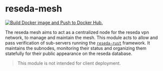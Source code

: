 # reseda-mesh
[![Build Docker image and Push to Docker Hub.](https://github.com/bennjii/reseda-mesh/actions/workflows/docker.yml/badge.svg?branch=master)](https://github.com/bennjii/reseda-mesh/actions/workflows/docker.yml)

The reseda mesh aims to act as a centralized node for the reseda vpn network, to manage and maintain the mesh. 
This module acts to allow and pass verification of sub-servers running the [`reseda-rust`](http://github.com/bennjii/reseda-rust) framework. 
It maintains the subnodes, monitoring their status and organizing them statefully for their public appearance on the reseda database.

> This module is not intended for client deployment.
